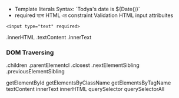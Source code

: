 - Template literals Syntax: \`Todya's date is ${Date()}\`
- required হলো HTML এর constraint Validation HTML input attribuites

```
<input type="text" required>
```

.innerHTML
.textContent
.innerText

### DOM Traversing

.children
.parentElementcl
.closest
.nextElementSibling
.previousElementSibling

getElementById
getElementsByClassName
getElementsByTagName
textContent
innerText
innerHTML
querySelector
querySelectorAll
